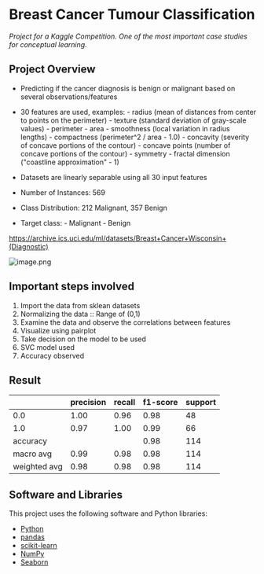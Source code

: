 # Breast Cancer Tumour Classification
*Project for a Kaggle Competition.*
*One of the most important case studies for conceptual learning.*

## Project Overview
- Predicting if the cancer diagnosis is benign or malignant based on several observations/features 
- 30 features are used, examples:
        - radius (mean of distances from center to points on the perimeter)
        - texture (standard deviation of gray-scale values)
        - perimeter
        - area
        - smoothness (local variation in radius lengths)
        - compactness (perimeter^2 / area - 1.0)
        - concavity (severity of concave portions of the contour)
        - concave points (number of concave portions of the contour)
        - symmetry 
        - fractal dimension ("coastline approximation" - 1)

- Datasets are linearly separable using all 30 input features
- Number of Instances: 569
- Class Distribution: 212 Malignant, 357 Benign
- Target class:
         - Malignant
         - Benign

https://archive.ics.uci.edu/ml/datasets/Breast+Cancer+Wisconsin+(Diagnostic)

![image.png](attachment:image.png)

## Important steps involved
1. Import the data from sklean datasets
2. Normalizing the data :: Range of (0,1)
3. Examine the data and observe the correlations between features
4. Visualize using pairplot 
5. Take decision on the model to be used
6. SVC model used 
7. Accuracy observed

## Result
|              | precision | recall | f1-score | support |
|--------------|-----------|--------|----------|---------|
| 0.0          | 1.00      | 0.96   | 0.98     | 48      |
| 1.0          | 0.97      | 1.00   | 0.99     | 66      |
| accuracy     |           |        | 0.98     | 114     |
| macro avg    | 0.99      | 0.98   | 0.98     | 114     |
| weighted avg | 0.98      | 0.98   | 0.98     | 114     |

## Software and Libraries

This project uses the following software and Python libraries:

* [Python](https://www.python.org/downloads/release/python-364/)
* [pandas](https://pandas.pydata.org/)
* [scikit-learn](https://scikit-learn.org/0.17/install.html)
* [NumPy](http://www.numpy.org/)
* [Seaborn](https://seaborn.pydata.org/)










